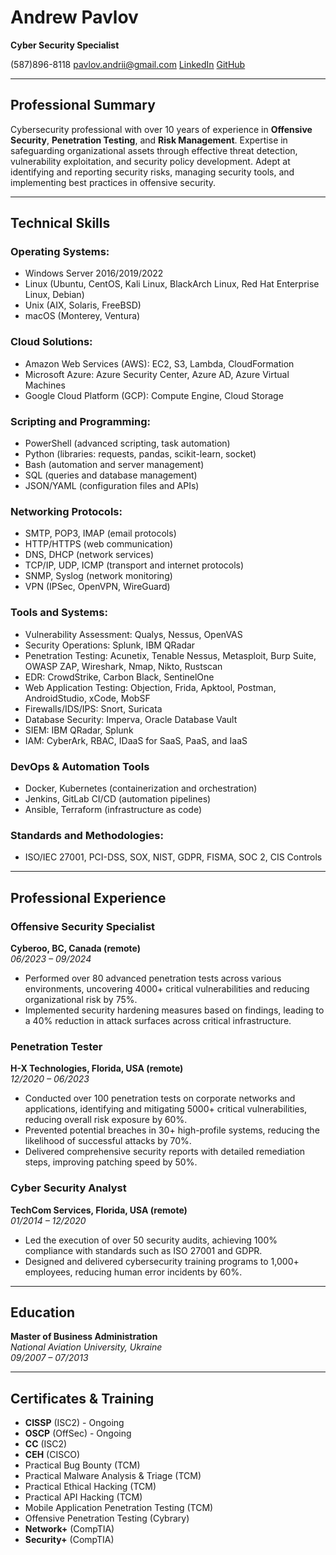 # Andrew Pavlov

**Cyber Security Specialist**

(587)896-8118 pavlov.andrii@gmail.com [LinkedIn](https://www.linkedin.com/in/av10v/) [GitHub](https://github.com/AV10V)

---

## Professional Summary

Cybersecurity professional with over 10 years of experience in **Offensive Security**, **Penetration Testing**, and **Risk Management**. Expertise in safeguarding organizational assets through effective threat detection, vulnerability exploitation, and security policy development. Adept at identifying and reporting security risks, managing security tools, and implementing best practices in offensive security.

---

## Technical Skills

### Operating Systems:
- Windows Server 2016/2019/2022
- Linux (Ubuntu, CentOS, Kali Linux, BlackArch Linux, Red Hat Enterprise Linux, Debian)
- Unix (AIX, Solaris, FreeBSD)
- macOS (Monterey, Ventura)

### Cloud Solutions:
- Amazon Web Services (AWS): EC2, S3, Lambda, CloudFormation
- Microsoft Azure: Azure Security Center, Azure AD, Azure Virtual Machines
- Google Cloud Platform (GCP): Compute Engine, Cloud Storage

### Scripting and Programming:
- PowerShell (advanced scripting, task automation)
- Python (libraries: requests, pandas, scikit-learn, socket)
- Bash (automation and server management)
- SQL (queries and database management)
- JSON/YAML (configuration files and APIs)

### Networking Protocols:
- SMTP, POP3, IMAP (email protocols)
- HTTP/HTTPS (web communication)
- DNS, DHCP (network services)
- TCP/IP, UDP, ICMP (transport and internet protocols)
- SNMP, Syslog (network monitoring)
- VPN (IPSec, OpenVPN, WireGuard)

### Tools and Systems:
- Vulnerability Assessment: Qualys, Nessus, OpenVAS
- Security Operations: Splunk, IBM QRadar
- Penetration Testing: Acunetix, Tenable Nessus, Metasploit, Burp Suite, OWASP ZAP, Wireshark, Nmap, Nikto, Rustscan
- EDR: CrowdStrike, Carbon Black, SentinelOne
- Web Application Testing: Objection, Frida, Apktool, Postman, AndroidStudio, xCode, MobSF
- Firewalls/IDS/IPS: Snort, Suricata
- Database Security: Imperva, Oracle Database Vault
- SIEM: IBM QRadar, Splunk
- IAM: CyberArk, RBAC, IDaaS for SaaS, PaaS, and IaaS

### DevOps & Automation Tools
- Docker, Kubernetes (containerization and orchestration)
- Jenkins, GitLab CI/CD (automation pipelines)
- Ansible, Terraform (infrastructure as code)

### Standards and Methodologies:
- ISO/IEC 27001, PCI-DSS, SOX, NIST, GDPR, FISMA, SOC 2, CIS Controls

---

## Professional Experience

### Offensive Security Specialist  
**Cyberoo, BC, Canada (remote)**  
_06/2023 – 09/2024_

- Performed over 80 advanced penetration tests across various environments, uncovering 4000+ critical vulnerabilities and reducing organizational risk by 75%.
- Implemented security hardening measures based on findings, leading to a 40% reduction in attack surfaces across critical infrastructure.

### Penetration Tester  
**H-X Technologies, Florida, USA (remote)**  
_12/2020 – 06/2023_

- Conducted over 100 penetration tests on corporate networks and applications, identifying and mitigating 5000+ critical vulnerabilities, reducing overall risk exposure by 60%.
- Prevented potential breaches in 30+ high-profile systems, reducing the likelihood of successful attacks by 70%.
- Delivered comprehensive security reports with detailed remediation steps, improving patching speed by 50%.

### Cyber Security Analyst  
**TechCom Services, Florida, USA (remote)**  
_01/2014 – 12/2020_

- Led the execution of over 50 security audits, achieving 100% compliance with standards such as ISO 27001 and GDPR.
- Designed and delivered cybersecurity training programs to 1,000+ employees, reducing human error incidents by 60%.

---

## Education

**Master of Business Administration**  
_National Aviation University, Ukraine_  
_09/2007 – 07/2013_

---

## Certificates & Training

- **CISSP** (ISC2) - Ongoing
- **OSCP** (OffSec) - Ongoing
- **CC** (ISC2)
- **CEH** (CISCO)
- Practical Bug Bounty (TCM)
- Practical Malware Analysis & Triage (TCM)
- Practical Ethical Hacking (TCM)
- Practical API Hacking (TCM)
- Mobile Application Penetration Testing (TCM)
- Offensive Penetration Testing (Cybrary)
- **Network+** (CompTIA)
- **Security+** (CompTIA)

